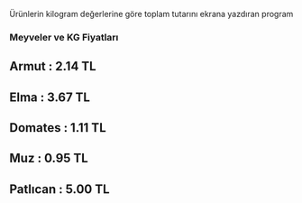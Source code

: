 Ürünlerin kilogram değerlerine göre toplam tutarını ekrana yazdıran program

<h3>Meyveler ve KG Fiyatları</h3>
<h2>Armut    : 2.14 TL </h2>
<h2>Elma     : 3.67 TL</h2>
<h2>Domates  : 1.11 TL</h2>
<h2>Muz      : 0.95 TL</h2>
<h2>Patlıcan : 5.00 TL</h2>


